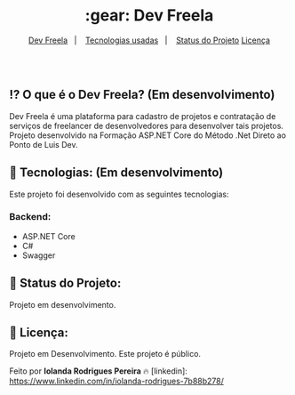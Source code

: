 <h1 align="center"> 
	:gear: Dev Freela
</h1>

<p align="center">
  <a href="#interrobang">Dev Freela</a>&nbsp;&nbsp;&nbsp;|&nbsp;&nbsp;&nbsp;
  <a href="#rocket-tecnologias">Tecnologias usadas</a>&nbsp;&nbsp;&nbsp;|&nbsp;&nbsp;&nbsp
  <a href="#key-status">Status do Projeto</a>
  <a href="#key-licença">Licença</a>
</p>

<br>
<br>

## :interrobang: O que é o Dev Freela? **(Em desenvolvimento)**

Dev Freela é uma plataforma para cadastro de projetos e contratação de serviços de freelancer de desenvolvedores para desenvolver tais projetos.
Projeto desenvolvido na Formação ASP.NET Core do Método .Net Direto ao Ponto de Luis Dev.

## :rocket: Tecnologias: **(Em desenvolvimento)**

Este projeto foi desenvolvido com as seguintes tecnologias:

### Backend:
- ASP.NET Core
- C#
- Swagger

## 📍 Status do Projeto: 
Projeto em desenvolvimento.

## :key: Licença:

Projeto em Desenvolvimento. Este projeto é público.

Feito por **Iolanda Rodrigues Pereira** :fire: 
[linkedin]: https://www.linkedin.com/in/iolanda-rodrigues-7b88b278/
